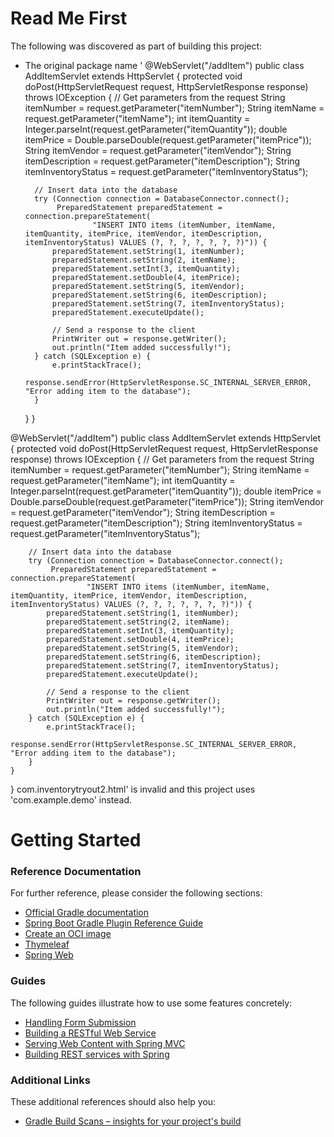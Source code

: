# Read Me First
The following was discovered as part of building this project:

* The original package name '
@WebServlet("/addItem")
public class AddItemServlet extends HttpServlet {
    protected void doPost(HttpServletRequest request, HttpServletResponse response) throws IOException {
        // Get parameters from the request
        String itemNumber = request.getParameter("itemNumber");
        String itemName = request.getParameter("itemName");
        int itemQuantity = Integer.parseInt(request.getParameter("itemQuantity"));
        double itemPrice = Double.parseDouble(request.getParameter("itemPrice"));
        String itemVendor = request.getParameter("itemVendor");
        String itemDescription = request.getParameter("itemDescription");
        String itemInventoryStatus = request.getParameter("itemInventoryStatus");

        // Insert data into the database
        try (Connection connection = DatabaseConnector.connect();
             PreparedStatement preparedStatement = connection.prepareStatement(
                     "INSERT INTO items (itemNumber, itemName, itemQuantity, itemPrice, itemVendor, itemDescription, itemInventoryStatus) VALUES (?, ?, ?, ?, ?, ?, ?)")) {
            preparedStatement.setString(1, itemNumber);
            preparedStatement.setString(2, itemName);
            preparedStatement.setInt(3, itemQuantity);
            preparedStatement.setDouble(4, itemPrice);
            preparedStatement.setString(5, itemVendor);
            preparedStatement.setString(6, itemDescription);
            preparedStatement.setString(7, itemInventoryStatus);
            preparedStatement.executeUpdate();

            // Send a response to the client
            PrintWriter out = response.getWriter();
            out.println("Item added successfully!");
        } catch (SQLException e) {
            e.printStackTrace();
            response.sendError(HttpServletResponse.SC_INTERNAL_SERVER_ERROR, "Error adding item to the database");
        }
    }
}

@WebServlet("/addItem")
public class AddItemServlet extends HttpServlet {
    protected void doPost(HttpServletRequest request, HttpServletResponse response) throws IOException {
        // Get parameters from the request
        String itemNumber = request.getParameter("itemNumber");
        String itemName = request.getParameter("itemName");
        int itemQuantity = Integer.parseInt(request.getParameter("itemQuantity"));
        double itemPrice = Double.parseDouble(request.getParameter("itemPrice"));
        String itemVendor = request.getParameter("itemVendor");
        String itemDescription = request.getParameter("itemDescription");
        String itemInventoryStatus = request.getParameter("itemInventoryStatus");

        // Insert data into the database
        try (Connection connection = DatabaseConnector.connect();
             PreparedStatement preparedStatement = connection.prepareStatement(
                     "INSERT INTO items (itemNumber, itemName, itemQuantity, itemPrice, itemVendor, itemDescription, itemInventoryStatus) VALUES (?, ?, ?, ?, ?, ?, ?)")) {
            preparedStatement.setString(1, itemNumber);
            preparedStatement.setString(2, itemName);
            preparedStatement.setInt(3, itemQuantity);
            preparedStatement.setDouble(4, itemPrice);
            preparedStatement.setString(5, itemVendor);
            preparedStatement.setString(6, itemDescription);
            preparedStatement.setString(7, itemInventoryStatus);
            preparedStatement.executeUpdate();

            // Send a response to the client
            PrintWriter out = response.getWriter();
            out.println("Item added successfully!");
        } catch (SQLException e) {
            e.printStackTrace();
            response.sendError(HttpServletResponse.SC_INTERNAL_SERVER_ERROR, "Error adding item to the database");
        }
    }
}
com.inventorytryout2.html' is invalid and this project uses 'com.example.demo' instead.

# Getting Started

### Reference Documentation
For further reference, please consider the following sections:

* [Official Gradle documentation](https://docs.gradle.org)
* [Spring Boot Gradle Plugin Reference Guide](https://docs.spring.io/spring-boot/docs/3.2.2/gradle-plugin/reference/html/)
* [Create an OCI image](https://docs.spring.io/spring-boot/docs/3.2.2/gradle-plugin/reference/html/#build-image)
* [Thymeleaf](https://docs.spring.io/spring-boot/docs/3.2.2/reference/htmlsingle/index.html#web.servlet.spring-mvc.template-engines)
* [Spring Web](https://docs.spring.io/spring-boot/docs/3.2.2/reference/htmlsingle/index.html#web)

### Guides
The following guides illustrate how to use some features concretely:

* [Handling Form Submission](https://spring.io/guides/gs/handling-form-submission/)
* [Building a RESTful Web Service](https://spring.io/guides/gs/rest-service/)
* [Serving Web Content with Spring MVC](https://spring.io/guides/gs/serving-web-content/)
* [Building REST services with Spring](https://spring.io/guides/tutorials/rest/)

### Additional Links
These additional references should also help you:

* [Gradle Build Scans – insights for your project's build](https://scans.gradle.com#gradle)

